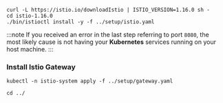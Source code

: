 ```shell showLineNumbers
curl -L https://istio.io/downloadIstio | ISTIO_VERSION=1.16.0 sh -
cd istio-1.16.0
./bin/istioctl install -y -f ../setup/istio.yaml
```

:::note
If you received an error in the last step referring to port `8080`, the most likely cause is not having your **Kubernetes** services running on your host machine.
:::

### Install Istio Gateway

```shell
kubectl -n istio-system apply -f ../setup/gateway.yaml
```

```shell
cd ../
```

